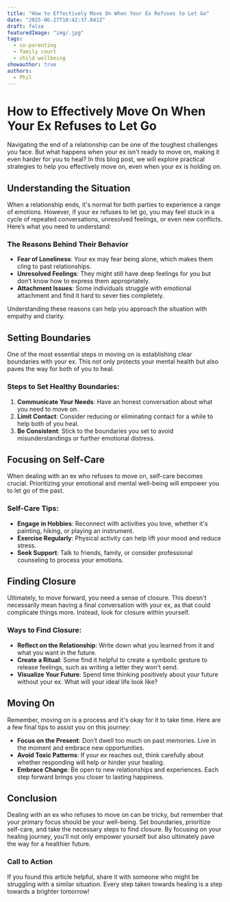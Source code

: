 ```yaml
---
title: "How to Effectively Move On When Your Ex Refuses to Let Go"
date: "2025-06-27T18:42:37.841Z"
draft: false
featuredImage: "img/.jpg"
tags:
  - co-parenting
  - family court
  - child wellbeing
showauthor: true
authors:
  - Phil
---
```


# How to Effectively Move On When Your Ex Refuses to Let Go

Navigating the end of a relationship can be one of the toughest challenges you face. But what happens when your ex isn't ready to move on, making it even harder for you to heal? In this blog post, we will explore practical strategies to help you effectively move on, even when your ex is holding on. 

## Understanding the Situation

When a relationship ends, it's normal for both parties to experience a range of emotions. However, if your ex refuses to let go, you may feel stuck in a cycle of repeated conversations, unresolved feelings, or even new conflicts. Here’s what you need to understand:

### The Reasons Behind Their Behavior
- **Fear of Loneliness**: Your ex may fear being alone, which makes them cling to past relationships.
- **Unresolved Feelings**: They might still have deep feelings for you but don’t know how to express them appropriately.
- **Attachment Issues**: Some individuals struggle with emotional attachment and find it hard to sever ties completely.

Understanding these reasons can help you approach the situation with empathy and clarity.

## Setting Boundaries

One of the most essential steps in moving on is establishing clear boundaries with your ex. This not only protects your mental health but also paves the way for both of you to heal. 

### Steps to Set Healthy Boundaries:
1. **Communicate Your Needs**: Have an honest conversation about what you need to move on.
2. **Limit Contact**: Consider reducing or eliminating contact for a while to help both of you heal.
3. **Be Consistent**: Stick to the boundaries you set to avoid misunderstandings or further emotional distress.

## Focusing on Self-Care

When dealing with an ex who refuses to move on, self-care becomes crucial. Prioritizing your emotional and mental well-being will empower you to let go of the past.

### Self-Care Tips:
- **Engage in Hobbies**: Reconnect with activities you love, whether it's painting, hiking, or playing an instrument.
- **Exercise Regularly**: Physical activity can help lift your mood and reduce stress. 
- **Seek Support**: Talk to friends, family, or consider professional counseling to process your emotions.

## Finding Closure

Ultimately, to move forward, you need a sense of closure. This doesn't necessarily mean having a final conversation with your ex, as that could complicate things more. Instead, look for closure within yourself.

### Ways to Find Closure:
- **Reflect on the Relationship**: Write down what you learned from it and what you want in the future.
- **Create a Ritual**: Some find it helpful to create a symbolic gesture to release feelings, such as writing a letter they won't send.
- **Visualize Your Future**: Spend time thinking positively about your future without your ex. What will your ideal life look like?

## Moving On

Remember, moving on is a process and it's okay for it to take time. Here are a few final tips to assist you on this journey:
- **Focus on the Present**: Don’t dwell too much on past memories. Live in the moment and embrace new opportunities.
- **Avoid Toxic Patterns**: If your ex reaches out, think carefully about whether responding will help or hinder your healing.
- **Embrace Change**: Be open to new relationships and experiences. Each step forward brings you closer to lasting happiness.

## Conclusion

Dealing with an ex who refuses to move on can be tricky, but remember that your primary focus should be your well-being. Set boundaries, prioritize self-care, and take the necessary steps to find closure. By focusing on your healing journey, you’ll not only empower yourself but also ultimately pave the way for a healthier future. 

### Call to Action
If you found this article helpful, share it with someone who might be struggling with a similar situation. Every step taken towards healing is a step towards a brighter tomorrow!

